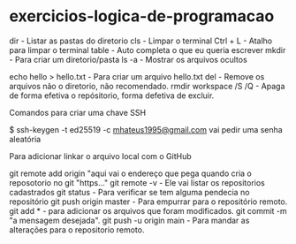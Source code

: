 # exercicios-logica-de-programacao

dir - Listar as pastas do diretorio
cls - Limpar o terminal
Ctrl + L - Atalho para limpar o terminal
table - Auto completa o que eu queria escrever
mkdir - Para criar um diretorio/pasta
ls -a - Mostrar os arquivos ocultos


echo hello > hello.txt - Para criar um arquivo hello.txt
del - Remove os arquivos não o diretorio, não recomendado.
rmdir workspace /S /Q - Apaga de forma efetiva o repósitorio, forma defetiva de excluir.

Comandos para criar uma chave SSH

$ ssh-keygen -t ed25519 -c mhateus1995@gmail.com
vai pedir uma senha aleatória


Para adicionar linkar o arquivo local com o GitHub

git remote add origin "aqui vai o endereço que pega quando cria o reposotorio no git "https..."
git remote -v - Ele vai listar os repositorios cadastrados
git status - Para verificar se tem alguma pendecia no repositório
git push origin master - Para empurrar para o repositório remoto.
git add * - para adicionar os arquivos que foram modificados.
git commit -m "a mensagem desejada".
git push -u origin main - Para mandar as alterações para o repositorio remoto.
